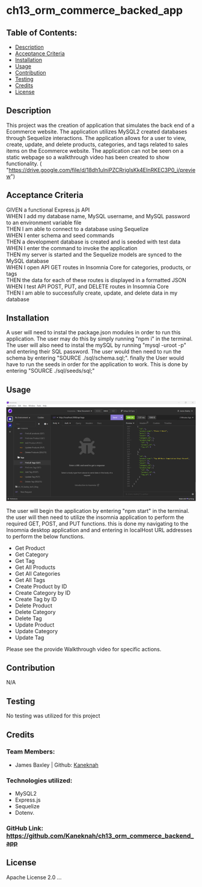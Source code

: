 # ch13_orm_commerce_backed_app

## Table of Contents:

- [Description](#description)
- [Acceptance Criteria](#acceptance-criteria)
- [Installation](#installation)
- [Usage](#usage)
- [Contribution](#contribution)
- [Testing](#testing)
- [Credits](#credits)
- [License](#license)

## Description

This project was the creation of application that simulates the back end of a Ecommerce website. The application utilizes MySQL2 created databases through Sequelize interactions. The application allows for a user to view, create, update, and delete products, categories, and tags related to sales items on the Ecommerce website. The application can not be seen on a static webpage so a walkthrough video has been created to show functionality. (
"https://drive.google.com/file/d/18dh1ulniPZCRrjgIsKk4EInRKEC3P0_i/preview")

## Acceptance Criteria

GIVEN a functional Express.js API<br>
WHEN I add my database name, MySQL username, and MySQL password to an environment variable file<br>
THEN I am able to connect to a database using Sequelize<br>
WHEN I enter schema and seed commands<br>
THEN a development database is created and is seeded with test data<br>
WHEN I enter the command to invoke the application<br>
THEN my server is started and the Sequelize models are synced to the MySQL database<br>
WHEN I open API GET routes in Insomnia Core for categories, products, or tags<br>
THEN the data for each of these routes is displayed in a formatted JSON<br>
WHEN I test API POST, PUT, and DELETE routes in Insomnia Core<br>
THEN I am able to successfully create, update, and delete data in my database<br>

## Installation

A user will need to instal the package.json modules in order to run this application. The user may do this by simply running "npm i" in the terminal. The user will also need to instal the mySQL by running "mysql -uroot -p" and entering their SQL password. The user would then need to run the schema by entering "SOURCE ./sql/schema.sql;". finally the User would have to run the seeds in order for the application to work. This is done by entering "SOURCE ./sql/seeds/sql;"

## Usage

![Alt text](./assets/images/Screenshot%202023-03-30%20190509.png)

The user will begin the application by entering "npm start" in the terminal. the user will then need to utilize the insomnia application to perform the required GET, POST, and PUT functions. this is done my navigating to the Insomnia desktop application and and entering in localHost URL addresses to perform the below functions. <br>

- Get Product
- Get Category
- Get Tag
- Get All Products
- Get All Categories
- Get All Tags
- Create Product by ID
- Create Category by ID
- Create Tag by ID
- Delete Product
- Delete Category
- Delete Tag
- Update Product
- Update Category
- Update Tag

Please see the provide Walkthrough video for specific actions.

## Contribution

N/A

## Testing

No testing was utilized for this project

## Credits

### Team Members:

- James Baxley | Github: [Kaneknah](https://github.com/Kaneknah)

### Technologies utilized:

- MySQL2
- Express.js
- Sequelize
- Dotenv.

### GitHub Link: <https://github.com/Kaneknah/ch13_orm_commerce_backend_app>

## License

Apache License 2.0
...
